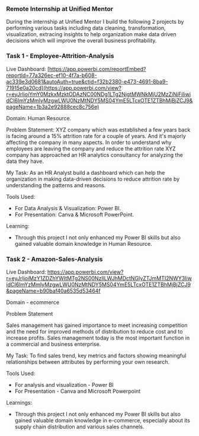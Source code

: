 ### Remote Internship at Unified Mentor
During the internship at Unified Mentor I build the following 2 projects by performing various tasks including data cleaning, transformation, visualization, extracing insights to help organization make data driven decisions which will improve the overall business profitability.  

### Task 1 - Employee-Attrition-Analysis

Live Dashboard: [https://app.powerbi.com/reportEmbed?reportId=77a326ec-ef10-4f7a-b608-ac339e3d0681&autoAuth=true&ctid=f32b2380-e473-4691-8ba9-71915e0a20cd](https://app.powerbi.com/view?r=eyJrIjoiYmY0MzkxMzktODAzNC00NDg1LTg2NjgtMWNkMjU2MzZiNjFiIiwidCI6ImYzMmIyMzgwLWU0NzMtNDY5MS04YmE5LTcxOTE1ZTBhMjBjZCJ9&pageName=1b3a2e92888cec8c756e)

Domain: Human Resource.

Problem Statement: XYZ company which was established a few years back is facing around a 15% attrition rate for
a couple of years. And it's majorly affecting the company in many aspects. In order to
understand why employees are leaving the company and reduce the attrition rate XYZ
company has approached an HR analytics consultancy for analyzing the data they have.

My Task: As an HR Analyst build a dashboard which can help the organization in making data-driven decisions to reduce attrition rate by understanding the patterns and reasons.

Tools Used:
- For Data Analysis & Visualization: Power BI.
- For Presentation: Canva & Microsoft PowerPoint.

Learning:
- Through this project I not only enhanced my Power BI skills but also gained valuable domain knowledge in Human Resource.

### Task 2 - Amazon-Sales-Analysis

Live Dashboard: https://app.powerbi.com/view?r=eyJrIjoiMzY1ZDZhYWItMTg2NS00NzllLWJhMDctNGIyZTJmMTI2NWY3IiwidCI6ImYzMmIyMzgwLWU0NzMtNDY5MS04YmE5LTcxOTE1ZTBhMjBjZCJ9&pageName=b90baf40a6535d53464f

Domain - ecommerce

Problem Statement

Sales management has gained importance to meet increasing competition and the
need for improved methods of distribution to reduce cost and to increase profits. Sales
management today is the most important function in a commercial and business
enterprise.

My Task: To find sales trend, key metrics and factors showing meaningful relationships between
attributes by performing your own research.

Tools Used: 
- For analysis and visualization - Power BI
- For Presentation - Canva and Microsoft Powerpoint

Learnings:
- Through this project I not only enhanced my Power BI skills but also gained valuable domain knowledge in e-commerce, especially about its supply chain distribution and various sales channels. 
